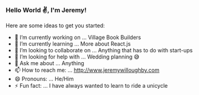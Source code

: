 ### Hello World ✌, I'm Jeremy!



Here are some ideas to get you started:

- 🔭 I’m currently working on ... Village Book Builders
- 🌱 I’m currently learning ... More about React.js
- 👯 I’m looking to collaborate on ... Anything that has to do with start-ups
- 🤔 I’m looking for help with ... Wedding planning 😅
- 💬 Ask me about ... Anything
- 📫 How to reach me: ... http://www.jeremywilloughby.com
- 😄 Pronouns: ... He/Him
- ⚡ Fun fact: ... I have always wanted to learn to ride a unicycle

